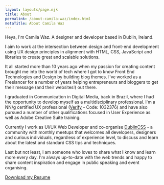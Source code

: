 ```yaml
---
layout: layouts/page.njk
title: About
permalink: /about-camila-waz/index.html
metaTitle: About Camila Waz
---
```

Heya, I'm Camila Waz. A designer and developer based in Dublin, Ireland.

I aim to work at the intersection between design and front-end development using UX design principles in alignment with HTML, CSS, JavaScript and libraries to create great and scalable solutions.

It all started more than 10 years ago when my passion for creating content brought me into the world of tech where I got to know Front End Technologies and Design by building blog themes. I've worked as a Freelancer for a number of years helping entrepreneurs and bloggers to get their message (and their websites!) out there.

I graduated in Communication in Digital Media, back in Brazil, where I had the opportunity to develop myself as a multidisciplinary professional. I'm a NN/g certified UX professional ([Verify](https://www.nngroup.com/ux-certification/verify/) - Code: 1032376) and have also pursued a number of other qualifications focused in User Experience as well as Adobe Creative Suite training.

Currently I work as UI/UX Web Developer and co-organise [DublinCSS](http://dublincss.org/) - a community with monthly meetups that welcomes all developers, designers and curious individuals, regardless of experience level, to discuss and learn about the latest and standard CSS tips and techniques.

Last but not least, I am someone who loves to share what I know and learn more every day. I'm always up-to-date with the web trends and happy to share content inspiration and engage in public speaking and event organising.

[Download my Resume](https://www.camilawaz.com/images/camila-waz-cv.pdf)
